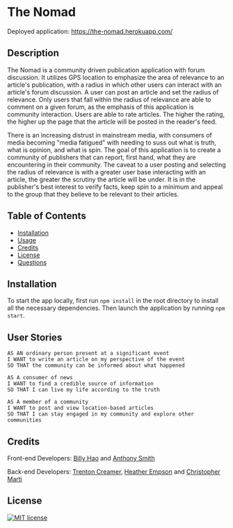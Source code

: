# The Nomad

Deployed application: https://the-nomad.herokuapp.com/

## Description

The Nomad is a community driven publication application with forum discussion. It utilizes GPS location to emphasize the area of relevance to an article's publication, with a radius in which other users can interact with an article's forum discussion. A user can post an article and set the radius of relevance. Only users that fall within the radius of relevance are able to comment on a given forum, as the emphasis of this application is community interaction. Users are able to rate articles. The higher the rating, the higher up the page that the article will be posted in the reader's feed.

There is an increasing distrust in mainstream media, with consumers of media becoming "media fatigued" with needing to suss out what is truth, what is opinion, and what is spin. The goal of this application is to create a community of publishers that can report, first hand, what they are encountering in their community. The caveat to a user posting and selecting the radius of relevance is with a greater user base interacting with an article, the greater the scrutiny the article will be under. It is in the publisher's best interest to verify facts, keep spin to a minimum and appeal to the group that they believe to be relevant to their articles.

## Table of Contents

* [Installation](#installation)
* [Usage](#usage)
* [Credits](#credits)
* [License](#license)
* [Questions](#questions)

## Installation

To start the app locally, first run `npm install` in the root directory to install all the necessary dependencies. Then launch the application by running `npm start`.

## User Stories

```
AS AN ordinary person present at a significant event
I WANT to write an article on my perspective of the event
SO THAT the community can be informed about what happened

AS A consumer of news
I WANT to find a credible source of information
SO THAT I can live my life according to the truth

AS A member of a community
I WANT to post and view location-based articles
SO THAT I can stay engaged in my community and explore other communities
```

## Credits

Front-end Developers: [Billy Hao](https://github.com/billyhao12) and [Anthony Smith](https://github.com/asmith8494)

Back-end Developers: [Trenton Creamer](https://github.com/trcream), [Heather Empson](https://github.com/hrempson) and [Christopher Marti](https://github.com/chrisjm093)

## License

[![MIT license](https://img.shields.io/badge/License-MIT-blue.svg)](LICENSE)

